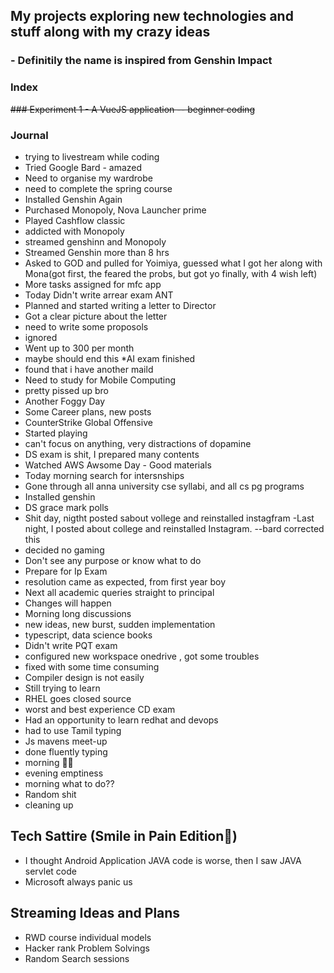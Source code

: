 ## My projects exploring new technologies and stuff along with my crazy ideas 
### - Definitily the name is inspired from Genshin Impact

### Index 
~~### Experiment 1 - A VueJS application -- beginner coding~~

### Journal
* trying to livestream while coding
* Tried Google Bard - amazed 
* Need to organise my wardrobe
* need to complete the spring course 
* Installed Genshin Again
* Purchased Monopoly, Nova Launcher prime
* Played Cashflow classic
* addicted with Monopoly 
* streamed genshinn and Monopoly 
* Streamed Genshin more than 8 hrs
* Asked to GOD and pulled for Yoimiya, guessed what I got her along with Mona(got first, the feared the probs, but got yo finally, with 4 wish left)
* More tasks assigned for mfc app
* Today Didn't write arrear exam ANT
* Planned and started writing a letter to Director
* Got a clear picture about the letter
* need to write some proposols 
* ignored 
* Went up to 300 per month 
* maybe should end this 
*AI exam finished 
* found that i have another maild 
* Need to study for Mobile Computing 
* pretty pissed up bro 
* Another Foggy Day
* Some Career plans, new posts
* CounterStrike Global Offensive
* Started playing
* can't focus on anything, very distractions of dopamine
* DS exam is shit, I prepared many contents
* Watched AWS Awsome Day - Good materials
* Today morning search for intersnships
* Gone through all anna university cse syllabi, and all cs pg programs
* Installed genshin
* DS grace mark polls
* Shit day, nigtht posted sabout vollege and reinstalled instagfram -Last night, I posted about college and reinstalled Instagram. --bard corrected this
* decided no gaming
* Don't see any purpose or know what to do
* Prepare for Ip Exam
* resolution came as expected, from first year boy
* Next all academic queries straight to principal
* Changes will happen
* Morning long discussions
* new ideas, new burst, sudden implementation
* typescript, data science books
* Didn't write PQT exam
* configured new workspace onedrive , got some troubles
* fixed with some time consuming
* Compiler design is not easily
* Still trying to learn
* RHEL goes closed source
* worst and best experience CD exam
* Had an opportunity to learn redhat and devops
* had to use Tamil typing
* Js mavens meet-up 
* done fluently typing
* morning 💬🌞
* evening emptiness
* morning what to do??
* Random shit
* cleaning up 

 ## Tech Sattire (Smile in Pain Edition🥲)
- I thought Android Application JAVA code is worse, then I saw JAVA servlet code
- Microsoft always panic us

## Streaming Ideas and Plans
 - RWD course individual models
 - Hacker rank Problem Solvings
 - Random Search sessions
